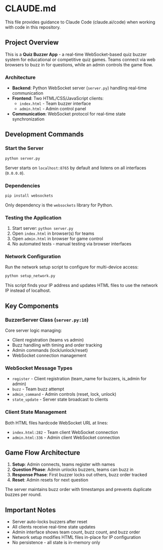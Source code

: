 # CLAUDE.md

This file provides guidance to Claude Code (claude.ai/code) when working with code in this repository.

## Project Overview

This is a **Quiz Buzzer App** - a real-time WebSocket-based quiz buzzer system for educational or competitive quiz games. Teams connect via web browsers to buzz in for questions, while an admin controls the game flow.

### Architecture

- **Backend**: Python WebSocket server (`server.py`) handling real-time communication
- **Frontend**: Two HTML/CSS/JavaScript clients:
  - `index.html` - Team buzzer interface
  - `admin.html` - Admin control panel
- **Communication**: WebSocket protocol for real-time state synchronization

## Development Commands

### Start the Server
```bash
python server.py
```
Server starts on `localhost:8765` by default and listens on all interfaces (`0.0.0.0`).

### Dependencies
```bash
pip install websockets
```
Only dependency is the `websockets` library for Python.

### Testing the Application
1. Start server: `python server.py`
2. Open `index.html` in browser(s) for teams
3. Open `admin.html` in browser for game control
4. No automated tests - manual testing via browser interfaces

### Network Configuration
Run the network setup script to configure for multi-device access:
```bash
python setup_network.py
```
This script finds your IP address and updates HTML files to use the network IP instead of localhost.

## Key Components

### BuzzerServer Class (`server.py:18`)
Core server logic managing:
- Client registration (teams vs admin)
- Buzz handling with timing and order tracking
- Admin commands (lock/unlock/reset)
- WebSocket connection management

### WebSocket Message Types
- `register` - Client registration (team_name for buzzers, is_admin for admin)
- `buzz` - Team buzz attempt
- `admin_command` - Admin controls (reset, lock, unlock)
- `state_update` - Server state broadcast to clients

### Client State Management
Both HTML files hardcode WebSocket URL at lines:
- `index.html:282` - Team client WebSocket connection
- `admin.html:336` - Admin client WebSocket connection

## Game Flow Architecture

1. **Setup**: Admin connects, teams register with names
2. **Question Phase**: Admin unlocks buzzers, teams can buzz in
3. **Response Phase**: First buzzer locks out others, buzz order tracked
4. **Reset**: Admin resets for next question

The server maintains buzz order with timestamps and prevents duplicate buzzes per round.

## Important Notes

- Server auto-locks buzzers after reset
- All clients receive real-time state updates
- Admin interface shows team count, buzz count, and buzz order
- Network setup modifies HTML files in-place for IP configuration
- No persistence - all state is in-memory only